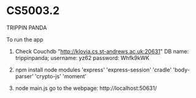 # CS5003.2
TRIPPIN PANDA

To run the app

1. Check Couchdb
	"http://klovia.cs.st-andrews.ac.uk:20631"
	DB name: trippinpanda;
	username: yz62
	password: Whfk9kWK

2. npm install node modules
	'express'
	'express-session'
	'cradle'
	'body-parser'
	'crypto-js'
	'moment'

3. node main.js
	go to the webpage: http://localhost:50631/

